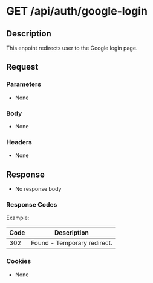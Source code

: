 # GET /api/auth/google-login

## Description

This enpoint redirects user to the Google login page.

## Request

### Parameters

- None

### Body

- None

### Headers

- None

## Response

- No response body

### Response Codes

Example:

| Code | Description                 |
|------|-----------------------------|
| 302  | Found - Temporary redirect. |

### Cookies

- None